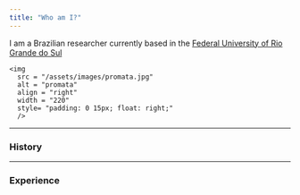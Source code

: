```yaml
---
title: "Who am I?" 
---
```


I am a Brazilian researcher currently based in the [Federal University of Rio Grande do Sul](http://www.ufrgs.br/ufrgs/inicial)

```{=html}
<img 
  src = "/assets/images/promata.jpg"
  alt = "promata"
  align = "right"
  width = "220"
  style= "padding: 0 15px; float: right;"
  />
```
---
### History ###
---

### Experience
